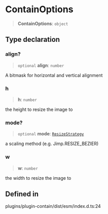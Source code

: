 # ContainOptions

> **ContainOptions**: `object`

## Type declaration

### align?

> `optional` **align**: `number`

A bitmask for horizontal and vertical alignment

### h

> **h**: `number`

the height to resize the image to

### mode?

> `optional` **mode**:
> [`ResizeStrategy`](../../enumerations/resizestrategy/index.md)

a scaling method (e.g. Jimp.RESIZE_BEZIER)

### w

> **w**: `number`

the width to resize the image to

## Defined in

plugins/plugin-contain/dist/esm/index.d.ts:24
